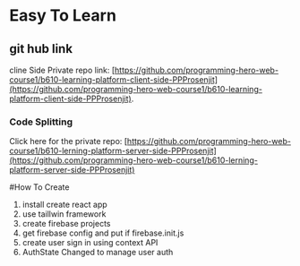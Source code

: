 # Easy To Learn

## git hub link

cline Side Private repo link: [https://github.com/programming-hero-web-course1/b610-learning-platform-client-side-PPProsenjit](https://github.com/programming-hero-web-course1/b610-learning-platform-client-side-PPProsenjit).

### Code Splitting

Click here for the private repo: [https://github.com/programming-hero-web-course1/b610-lerning-platform-server-side-PPProsenjit](https://github.com/programming-hero-web-course1/b610-lerning-platform-server-side-PPProsenjit)

#How To Create 
1. install create react app
2. use taillwin framework 
3. create firebase projects
4. get firebase config and put if firebase.init.js
5. create user sign in using context API 
6. AuthState Changed to manage user auth

